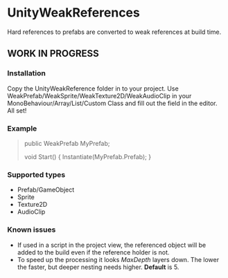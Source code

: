 # UnityWeakReferences
Hard references to prefabs are converted to weak references at build time.

## WORK IN PROGRESS

### Installation
Copy the UnityWeakReference folder in to your project. Use WeakPrefab/WeakSprite/WeakTexture2D/WeakAudioClip in your MonoBehaviour/Array/List/Custom Class and fill out the field in the editor. All set!

### Example
> public WeakPrefab MyPrefab;
>
> void Start()
> {
>  Instantiate(MyPrefab.Prefab);
> }

### Supported types
- Prefab/GameObject
- Sprite
- Texture2D
- AudioClip

### Known issues
- If used in a script in the project view, the referenced object will be added to the build even if the reference holder is not.
- To speed up the processing it looks _MaxDepth_ layers down. The lower the faster, but deeper nesting needs higher. __Default__ is 5.
